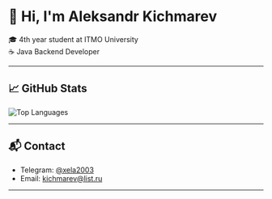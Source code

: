 # 👋 Hi, I'm Aleksandr Kichmarev

🎓 4th year student at ITMO University  
☕ Java Backend Developer  

---

## 📈 GitHub Stats

![Top Languages](https://github-readme-stats.vercel.app/api/top-langs/?username=aalleexxaannddrr-prog&layout=compact&theme=tokyonight)

---

## 📬 Contact

- Telegram: [@xela2003](https://t.me/xela2003)  
- Email: [kichmarev@list.ru](mailto:kichmarev@list.ru)  

---
